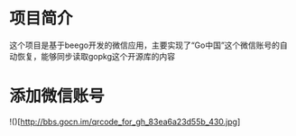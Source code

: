 # 项目简介

这个项目是基于beego开发的微信应用，主要实现了“Go中国”这个微信账号的自动恢复，能够同步读取gopkg这个开源库的内容

# 添加微信账号

!()[http://bbs.gocn.im/qrcode_for_gh_83ea6a23d55b_430.jpg]
